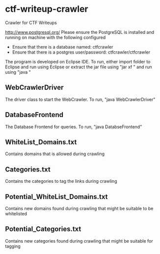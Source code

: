 ctf-writeup-crawler
======================
Crawler for CTF Writeups

http://www.postgresql.org/
Please ensure the PostgreSQL is installed and running on machine with the following configured
 * Ensure that there is a database named: ctfcrawler
 * Ensure that there is a postgres user/password: ctfcrawler/ctfcrawler


The program is developed on Eclipse IDE.
To run, either import folder to Eclipse and run using Eclipse
or extract the jar file using "jar xf <jarFile>" and run using "java <classFile>"


WebCrawlerDriver
----------------
The driver class to start the WebCrawler. To run, "java WebCrawlerDriver"


DatabaseFrontend
----------------
The Database Frontend for queries. To run, "java DatabseFrontend"


WhiteList_Domains.txt
----------------------
Contains domains that is allowed during crawling 


Categories.txt
---------------
Contains the categories to tag the links during crawling


Potential_WhiteList_Domains.txt
-------------------------------
Contains new domains found during crawling that might be suitable to be whitelisted


Potential_Categories.txt
-------------------------------
Contains new categories found during crawling that might be suitable for tagging